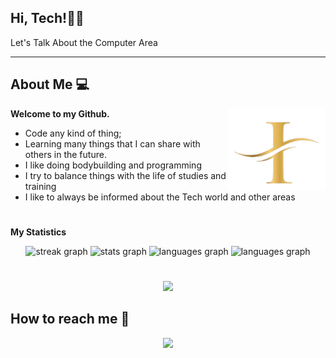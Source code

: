 <h2 align="left" > 
  <strong> Hi, Tech!👨‍💻 </strong>
</h2>

Let's Talk About the Computer Area

---

<!-- <div align="center" ><img width="100%" height="100%" style="object-fit: cover;" src="Banner para github .png" alt="" /></div> -->


<h2 align="left" > 
  <strong> About Me 💻 </strong>
</h2>

<img src="360_F_375677878_T4fjvxu4FjWxKgeDkuscoxn1bYFgPuxi-removebg-preview.png" alt="minha logo" min-width="156px" max-width="156px" width="156px" align="right">

<p align="left"> 
 <strong>Welcome to my Github.</strong>
</p>

<ul align="left" >
    <li>Code any kind of thing;</li>
    <li>Learning many things that I can share with others in the future.</li>
    <li>I like doing bodybuilding and programming</li>
    <li>I try to balance things with the life of studies and training</li>
    <li>I like to always be informed about the Tech world and other areas</li>
</ul>

#

<p><strong>My Statistics</strong></p>

<div align="center">
  <img src="https://streak-stats.demolab.com?user=Igornalves&locale=en&mode=daily&theme=radical&hide_border=false&border_radius=5&order=3" height="161" alt="streak graph"  />
  <img src="https://github-readme-stats.vercel.app/api?username=Igornalves&hide_title=false&hide_rank=false&show_icons=true&include_all_commits=true&count_private=true&disable_animations=false&theme=radical&locale=en&hide_border=false&order=1" height="160" alt="stats graph"  />
  <img src="https://github-readme-stats.vercel.app/api/top-langs?username=Igornalves&locale=en&hide_title=false&layout=compact&card_width=320&langs_count=5&theme=radical&hide_border=false&order=2" height="150" alt="languages graph"  />
  <img src="http://github-profile-summary-cards.vercel.app/api/cards/profile-details?username=Igornalves&theme=radical" height="150" alt="languages graph"  />
</div>

#

<div align="center" >
    <img src="https://github-profile-trophy.vercel.app/?username=Igornalves&row=1&column=6&theme=dracula&margin-w=15&margin-h=15"/>
</div>
  

<h2 align="left" > 
  <strong> How to reach me 🔗 </strong>
</h2>

<div align="center">
    <a target='_blank' href="https://linkedin.com/in/igor-nasimento">
        <img src="https://img.shields.io/badge/LinkedIn-0077B5?style=for-the-badge&logo=linkedin&logoColor=white">
    </a>
</div>